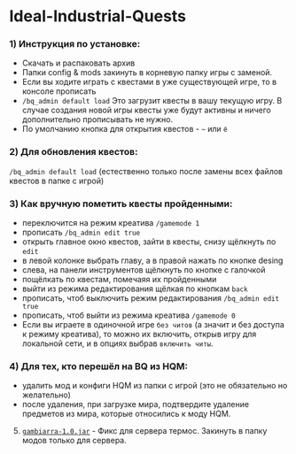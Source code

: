 # Ideal-Industrial-Quests
### 1) Инструкция по установке:
- Скачать и распаковать архив
- Папки config & mods закинуть в корневую папку игры с заменой.
- Если вы ходите играть с квестами в уже существующей игре, то в консоле прописать
- ```/bq_admin default load``` Это загрузит квесты в вашу текущую игру. В случае
создания новой игры квесты уже будут активны и ничего дополнительно прописывать не
нужно.
- По умолчанию кнопка для открытия квестов - ` ~ ` или `ё`

### 2) Для обновления квестов:
```/bq_admin default load``` (естественно только после замены всех файлов квестов в папке с игрой)

### 3) Как вручную пометить квесты пройденными:
- переключится на режим креатива  ```/gamemode 1```
- прописать ```/bq_admin edit true```
- открыть главное окно квестов, зайти в квесты, снизу щёлкнуть по `edit`
- в левой колонке выбрать главу, а в правой нажать по кнопке desing
- слева, на панели инструментов щёлкнуть по кнопке с галочкой
- пощёлкать по квестам, помечаяя их пройденными
- выйти из режима редактирования щёлкая по кнопкам `back`
- прописать, чтоб выключить режим редактирования  ```/bq_admin edit true```
- прописать, чтоб выйти из режима креатива ```/gamemode 0```
- Если вы играете в одиночной игре `без читов` (а значит и без доступа к режиму креатива), то
можно их включить, открыв игру для локальной сети, и в опциях выбрав `включить читы`.

### 4) Для тех, кто перешёл на BQ из HQM:
- удалить мод и конфиги HQM из папки с игрой (это не обязательно но желательно)
- после удаления, при загрузке мира, подтвердите удаление предметов из мира, которые относились к моду HQM.

5) [`gambiarra-1.0.jar`](https://github.com/IdealIndustrial/Ideal-Industrial-Quest-Book/releases/tag/FixThermos) - Фикс для сервера термос. Закинуть в папку модов только для сервера.
